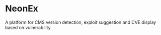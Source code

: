 # NeonEx
A platform for CMS version detection, exploit suggestion and CVE display based on vulnerability.
